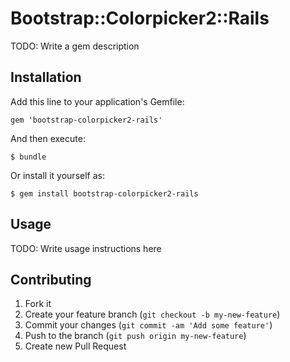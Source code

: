# Bootstrap::Colorpicker2::Rails

TODO: Write a gem description

## Installation

Add this line to your application's Gemfile:

    gem 'bootstrap-colorpicker2-rails'

And then execute:

    $ bundle

Or install it yourself as:

    $ gem install bootstrap-colorpicker2-rails

## Usage

TODO: Write usage instructions here

## Contributing

1. Fork it
2. Create your feature branch (`git checkout -b my-new-feature`)
3. Commit your changes (`git commit -am 'Add some feature'`)
4. Push to the branch (`git push origin my-new-feature`)
5. Create new Pull Request
